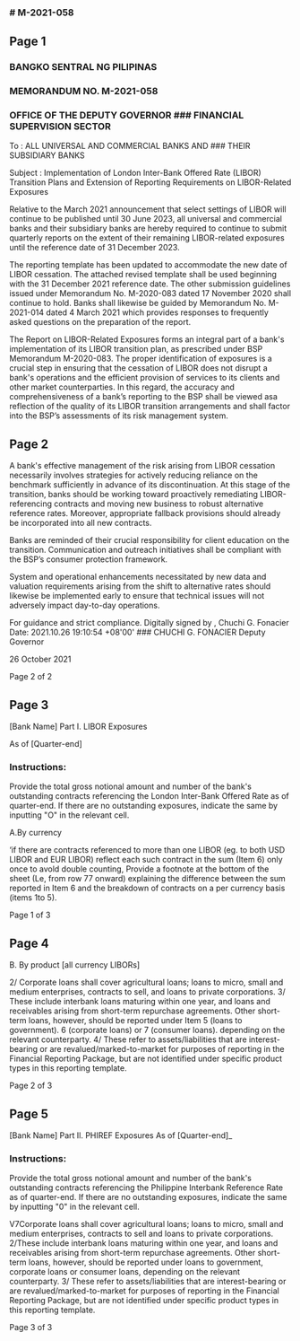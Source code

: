 ### # M-2021-058

## Page 1

### BANGKO SENTRAL NG PILIPINAS

### MEMORANDUM NO. M-2021-058

### OFFICE OF THE DEPUTY GOVERNOR ### FINANCIAL SUPERVISION SECTOR

To : ALL UNIVERSAL AND COMMERCIAL BANKS AND ### THEIR SUBSIDIARY BANKS

Subject : Implementation of London Inter-Bank Offered Rate (LIBOR) Transition Plans and Extension of Reporting Requirements on LIBOR-Related Exposures

Relative to the March 2021 announcement that select settings of LIBOR will continue to be published until 30 June 2023, all universal and commercial banks and their subsidiary banks are hereby required to continue to submit quarterly reports on the extent of their remaining LIBOR-related exposures until the reference date of 31 December 2023.

The reporting template has been updated to accommodate the new date of LIBOR cessation. The attached revised template shall be used beginning with the 31 December 2021 reference date. The other submission guidelines issued under Memorandum No. M-2020-083 dated 17 November 2020 shall continue to hold. Banks shall likewise be guided by Memorandum No. M-2021-014 dated 4 March 2021 which provides responses to frequently asked questions on the preparation of the report.

The Report on LIBOR-Related Exposures forms an integral part of a bank's implementation of its LIBOR transition plan, as prescribed under BSP Memorandum M-2020-083. The proper identification of exposures is a crucial step in ensuring that the cessation of LIBOR does not disrupt a bank's operations and the efficient provision of services to its clients and other market counterparties. In this regard, the accuracy and comprehensiveness of a bank’s reporting to the BSP shall be viewed asa reflection of the quality of its LIBOR transition arrangements and shall factor into the BSP’s assessments of its risk management system.

## Page 2

A bank's effective management of the risk arising from LIBOR cessation necessarily involves strategies for actively reducing reliance on the benchmark sufficiently in advance of its discontinuation. At this stage of the transition, banks should be working toward proactively remediating LIBOR-referencing contracts and moving new business to robust alternative reference rates. Moreover, appropriate fallback provisions should already be incorporated into all new contracts.

Banks are reminded of their crucial responsibility for client education on the transition. Communication and outreach initiatives shall be compliant with the BSP’s consumer protection framework.

System and operational enhancements necessitated by new data and valuation requirements arising from the shift to alternative rates should likewise be implemented early to ensure that technical issues will not adversely impact day-to-day operations.

For guidance and strict compliance. Digitally signed by , Chuchi G. Fonacier Date: 2021.10.26 19:10:54 +08'00' ### CHUCHI G. FONACIER Deputy Governor

26 October 2021

Page 2 of 2

## Page 3

[Bank Name] Part I. LIBOR Exposures

As of [Quarter-end]

### Instructions:

Provide the total gross notional amount and number of the bank's outstanding contracts referencing the London Inter-Bank Offered Rate as of quarter-end. If there are no outstanding exposures, indicate the same by inputting "O" in the relevant cell.

A.By currency

‘if there are contracts referenced to more than one LIBOR (eg. to both USD LIBOR and EUR LIBOR) reflect each such contract in the sum (Item 6) only once to avold double counting, Provide a footnote at the bottom of the sheet (Le, from row 77 onward) explaining the difference between the sum reported in Item 6 and the breakdown of contracts on a per currency basis (items 1to 5).

Page 1 of 3

## Page 4

B. By product [all currency LIBORs]

2/ Corporate loans shall cover agricultural loans; loans to micro, small and medium enterprises, contracts to sell, and loans to private corporations. 3/ These include interbank loans maturing within one year, and loans and receivables arising from short-term repurchase agreements. Other short-term loans, however, should be reported under Item 5 (loans to government). 6 (corporate loans) or 7 (consumer loans). depending on the relevant counterparty. 4/ These refer to assets/liabilities that are interest-bearing or are revalued/marked-to-market for purposes of reporting in the Financial Reporting Package, but are not identified under specific product types in this reporting template.

Page 2 of 3

## Page 5

[Bank Name] Part Il. PHIREF Exposures As of [Quarter-end]_

### Instructions:

Provide the total gross notional amount and number of the bank's outstanding contracts referencing the Philippine Interbank Reference Rate as of quarter-end. If there are no outstanding exposures, indicate the same by inputting "0" in the relevant cell.

V7Corporate loans shall cover agricultural loans; loans to micro, small and medium enterprises, contracts to sell and loans to private corporations. 2/These include interbank loans maturing within one year, and loans and receivables arising from short-term repurchase agreements. Other short-term loans, however, should be reported under loans to government, corporate loans or consumer loans, depending on the relevant counterparty. 3/ These refer to assets/liabilities that are interest-bearing or are revalued/marked-to-market for purposes of reporting in the Financial Reporting Package, but are not identified under specific product types in this reporting template.

Page 3 of 3 